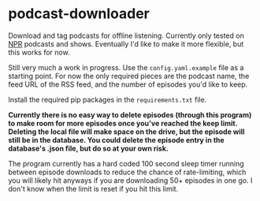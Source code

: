# podcast-downloader
Download and tag podcasts for offline listening. Currently only tested on [NPR](https://www.npr.org/podcasts-and-shows/) podcasts and shows. Eventually I'd like to make it more flexible, but this works for now.

Still very much a work in progress. Use the `config.yaml.example` file as a starting point. For now the only required pieces are the podcast name, the feed URL of the RSS feed, and the number of episodes you'd like to keep.

Install the required pip packages in the `requirements.txt` file.

**Currently there is no easy way to delete episodes (through this program) to make room for more episodes once you've reached the keep limit. Deleting the local file will make space on the drive, but the episode will still be in the database. You could delete the episode entry in the database's .json file, but do so at your own risk.** 

The program currently has a hard coded 100 second sleep timer running between episode downloads to reduce the chance of rate-limiting, which you will likely hit anyways if you are downloading 50+ episodes in one go. I don't know when the limit is reset if you hit this limit.